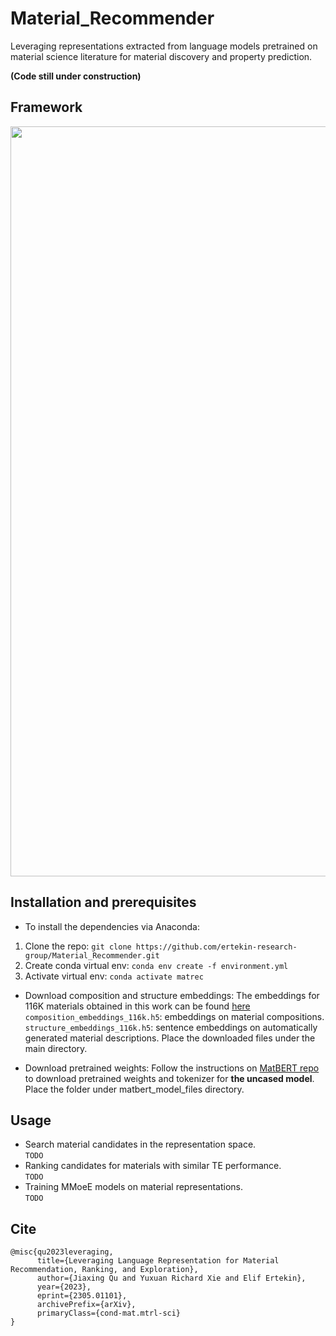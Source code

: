 # Material_Recommender
Leveraging representations extracted from language models pretrained on material science literature for material discovery and property prediction.

**(Code still under construction)**

## Framework
<p align="center">
  <img src="https://github.com/ertekin-research-group/Material_Recommender/blob/main/workflow.PNG" /width="1200"> 
</p>

## Installation and prerequisites
- To install the dependencies via Anaconda:
1. Clone the repo: `git clone https://github.com/ertekin-research-group/Material_Recommender.git`
3. Create conda virtual env: `conda env create -f environment.yml`
4. Activate virtual env: `conda activate matrec`

- Download composition and structure embeddings:
The embeddings for 116K materials obtained in this work can be found [here](https://doi.org/10.6084/m9.figshare.22718668.v1)
`composition_embeddings_116k.h5`: embeddings on material compositions.
`structure_embeddings_116k.h5`: sentence embeddings on automatically generated material descriptions. Place the downloaded files under the main directory.

- Download pretrained weights:
Follow the instructions on [MatBERT repo](https://github.com/lbnlp/MatBERT) to download pretrained weights and tokenizer for **the uncased model**. Place the folder under matbert_model_files directory.



## Usage
- Search material candidates in the representation space.<BR>
`TODO`
- Ranking candidates for materials with similar TE performance.<BR>
`TODO`
- Training MMoeE models on material representations.<BR>
`TODO`

## Cite
```
@misc{qu2023leveraging,
      title={Leveraging Language Representation for Material Recommendation, Ranking, and Exploration},
      author={Jiaxing Qu and Yuxuan Richard Xie and Elif Ertekin},
      year={2023},
      eprint={2305.01101},
      archivePrefix={arXiv},
      primaryClass={cond-mat.mtrl-sci}
}
```
